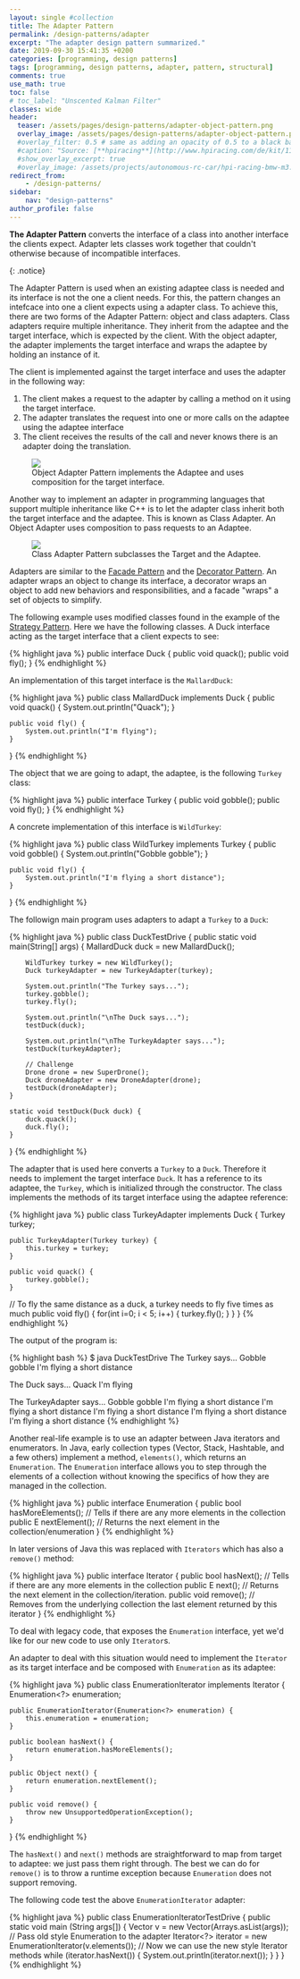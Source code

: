 ```yaml
---
layout: single #collection
title: The Adapter Pattern
permalink: /design-patterns/adapter
excerpt: "The adapter design pattern summarized."
date: 2019-09-30 15:41:35 +0200
categories: [programming, design patterns]
tags: [programming, design patterns, adapter, pattern, structural]
comments: true
use_math: true
toc: false
# toc_label: "Unscented Kalman Filter"
classes: wide
header:
  teaser: /assets/pages/design-patterns/adapter-object-pattern.png
  overlay_image: /assets/pages/design-patterns/adapter-object-pattern.png
  #overlay_filter: 0.5 # same as adding an opacity of 0.5 to a black background
  #caption: "Source: [**hpiracing**](http://www.hpiracing.com/de/kit/114343)"
  #show_overlay_excerpt: true
  #overlay_image: /assets/projects/autonomous-rc-car/hpi-racing-bmw-m3.png
redirect_from:
    - /design-patterns/
sidebar:
    nav: "design-patterns"
author_profile: false
---
```


<p>
<b>The Adapter Pattern</b> converts the interface of a class into
another interface the clients expect. Adapter lets classes work 
together that couldn't otherwise because of incompatible interfaces.
</p>
{: .notice}

The Adapter Pattern is used when an existing adaptee class is needed and its interface is not the one a client needs.
For this, the pattern changes an intefcace into one a client expects using a adapter class. 
To achieve this, there are two forms of the Adapter Pattern: object and class adapters. 
Class adapters require multiple inheritance. They inherit from the adaptee and the target interface, 
which is expected by the client. With the object adapter, the adapter implements the target interface and wraps the adaptee by holding an instance of it.

The client is implemented against the target interface and uses the adapter in the following way:

1. The client makes a request to the adapter by calling a method on it using the target interface.
2. The adapter translates the request into one or more calls on the adaptee using the adaptee interface
3. The client receives the results of the call and never knows there is an adapter doing the translation.

<figure>
    <a href="/assets/pages/design-patterns/adapter-object-pattern.png"><img src="/assets/pages/design-patterns/adapter-object-pattern.png"></a>
    <figcaption>Object Adapter Pattern implements the Adaptee and uses composition for the target interface.</figcaption>
</figure>

Another way to implement an adapter in programming languages that support multiple inheritance like C++ is to let the adapter class inherit both the target interface and the adaptee. This is known as Class Adapter. An Object Adapter uses composition to pass requests to an Adaptee.

<figure>
    <a href="/assets/pages/design-patterns/adapter-class-pattern.png"><img src="/assets/pages/design-patterns/adapter-class-pattern.png"></a>
    <figcaption>Class Adapter Pattern subclasses the Target and the Adaptee.</figcaption>
</figure>


Adapters are similar to the [Facade Pattern](/design-patterns/facade) and the [Decorator Pattern](/design-patterns/decorator). An adapter wraps an object to change its interface, 
a decorator wraps an object to add new behaviors and responsibilities, 
and a facade "wraps" a set of objects to simplify.

The following example uses modified classes found in the example of the [Strategy Pattern](/design-patterns/strategy).
Here we have the following classes. A Duck interface acting as the target interface that a client expects to see: 

{% highlight java %}
public interface Duck {
	public void quack();
	public void fly();
}
{% endhighlight %}

An implementation of this target interface is the `MallardDuck`:

{% highlight java %}
public class MallardDuck implements Duck {
	public void quack() {
		System.out.println("Quack");
	}
 
	public void fly() {
		System.out.println("I'm flying");
	}
}
{% endhighlight %}

The object that we are going to adapt, the adaptee, is the following `Turkey` class:

{% highlight java %}
public interface Turkey {
	public void gobble();
	public void fly();
}
{% endhighlight %}


A concrete implementation of this interface is `WildTurkey`:

{% highlight java %}
public class WildTurkey implements Turkey {
	public void gobble() {
		System.out.println("Gobble gobble");
	}
 
	public void fly() {
		System.out.println("I'm flying a short distance");
	}
}
{% endhighlight %}

The followign main program uses adapters to adapt a `Turkey` to a `Duck`:

{% highlight java %}
public class DuckTestDrive {
	public static void main(String[] args) {
		MallardDuck duck = new MallardDuck();

		WildTurkey turkey = new WildTurkey();
		Duck turkeyAdapter = new TurkeyAdapter(turkey);

		System.out.println("The Turkey says...");
		turkey.gobble();
		turkey.fly();

		System.out.println("\nThe Duck says...");
		testDuck(duck);

		System.out.println("\nThe TurkeyAdapter says...");
		testDuck(turkeyAdapter);
		
		// Challenge
		Drone drone = new SuperDrone();
		Duck droneAdapter = new DroneAdapter(drone);
		testDuck(droneAdapter);
	}

	static void testDuck(Duck duck) {
		duck.quack();
		duck.fly();
	}
}
{% endhighlight %}

The adapter that is used here converts a `Turkey` to a `Duck`. Therefore it needs to implement the target interface `Duck`.
It has a reference to its adaptee, the `Turkey`, which is initialized through the constructor. The class implements the methods of its target interface using the adaptee reference:


{% highlight java %}
public class TurkeyAdapter implements Duck {
	Turkey turkey;
 
	public TurkeyAdapter(Turkey turkey) {
		this.turkey = turkey;
	}
    
	public void quack() {
		turkey.gobble();
	}
  
  // To fly the same distance as a duck, a turkey needs to fly five times as much
	public void fly() {
		for(int i=0; i < 5; i++) {
			turkey.fly();
		}
	}
}
{% endhighlight %}

The output of the program is:

{% highlight bash %}
$ java DuckTestDrive
The Turkey says...
Gobble gobble
I'm flying a short distance

The Duck says...
Quack
I'm flying

The TurkeyAdapter says...
Gobble gobble
I'm flying a short distance
I'm flying a short distance
I'm flying a short distance
I'm flying a short distance
I'm flying a short distance
{% endhighlight %}

Another real-life example is to use an adapter between Java iterators and enumerators.
In Java, early collection types (Vector, Stack, Hashtable, and a few others) implement a method, `elements()`, 
which returns an `Enumeration`. The `Enumeration` interface allows you to step through the elements of a collection 
without knowing the specifics of how they are managed in the collection.

{% highlight java %}
public interface Enumeration<E>
{
	public bool hasMoreElements(); // Tells if there are any more elements in the collection
	public E nextElement(); // Returns the next element in the collection/enumeration
}
{% endhighlight %}

In later versions of Java this was replaced with `Iterators` which has also a `remove()` method: 

{% highlight java %}
public interface Iterator<E>
{
	public bool hasNext(); // Tells if there are any more elements in the collection
	public E next(); // Returns the next element in the collection/iteration.
	public void remove(); // Removes from the underlying collection the last element returned by this iterator
}
{% endhighlight %}
	
To deal with legacy code, that exposes the `Enumeration` interface, yet we'd like for our new code to use only `Iterator`s.

An adapter to deal with this situation would need to implement the `Iterator` as its target interface and be composed with
`Enumeration` as its adaptee:

{% highlight java %}
public class EnumerationIterator implements Iterator<Object> {
	Enumeration<?> enumeration;
 
	public EnumerationIterator(Enumeration<?> enumeration) {
		this.enumeration = enumeration;
	}
 
	public boolean hasNext() {
		return enumeration.hasMoreElements();
	}
 
	public Object next() {
		return enumeration.nextElement();
	}
 
	public void remove() {
		throw new UnsupportedOperationException();
	}
}
{% endhighlight %}

The `hasNext()` and `next()` methods are straightforward to map from target to adaptee: we just pass them right through. The best we can do for `remove()` is to throw a runtime exception because `Enumeration` does not support removing.

The following code test the above `EnumerationIterator` adapter:

{% highlight java %}
public class EnumerationIteratorTestDrive {
	public static void main (String args[]) {
		Vector<String> v = new Vector<String>(Arrays.asList(args));
		// Pass old style Enumeration to the adapter
		Iterator<?> iterator = new EnumerationIterator(v.elements());
		// Now we can use the new style  Iterator methods
		while (iterator.hasNext()) {
			System.out.println(iterator.next());
		}
	}
}
{% endhighlight %}
